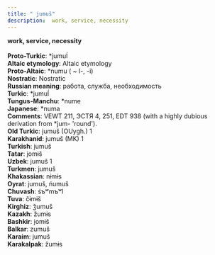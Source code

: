 ```yaml
---
title: " jumuš"
description:  work, service, necessity
---
```

<p data-pagefind-weight="0.5">
<strong> work, service, necessity</strong><br><br>
<strong>Proto-Turkic</strong>:  *jumuĺ<br>
<strong>Altaic etymology</strong>:  Altaic etymology<br>
<strong> Proto-Altaic</strong>:  *numu ( ~ l-, -i)<br>
<strong>Nostratic</strong>:  Nostratic<br>
<strong>Russian meaning</strong>:  работа, служба, необходимость<br>
<strong>Turkic</strong>:  *jumuĺ<br>
<strong>Tungus-Manchu</strong>:  *nume<br>
<strong>Japanese</strong>:  *numa<br>
<strong>Comments</strong>:  VEWT 211, ЭСТЯ 4, 251, EDT 938 (with a highly dubious derivation from *jum- 'round').<br>
<strong>Old Turkic</strong>:  jumuš (OUygh.) 1<br>
<strong>Karakhanid</strong>:  jumuš (MK) 1<br>
<strong>Turkish</strong>:  jumuš<br>
<strong>Tatar</strong>:  jomɨš<br>
<strong>Uzbek</strong>:  jumuš 1<br>
<strong>Turkmen</strong>:  jumuš<br>
<strong>Khakassian</strong>:  nɨmɨs<br>
<strong>Oyrat</strong>:  jumuš, ńumuš<br>
<strong>Chuvash</strong>:  śъʷmъʷl<br>
<strong>Tuva</strong>:  čɨmɨš<br>
<strong>Kirghiz</strong>:  ǯumuš<br>
<strong>Kazakh</strong>:  žumɨs<br>
<strong>Bashkir</strong>:  jomɨš<br>
<strong>Balkar</strong>:  zumuš<br>
<strong>Karaim</strong>:  jumuš<br>
<strong>Karakalpak</strong>:  žumɨs<br>

</p>
